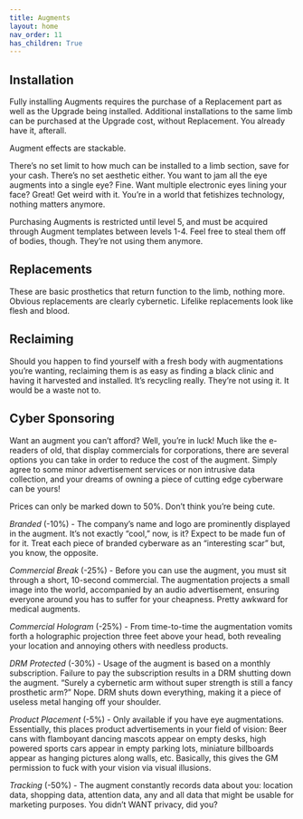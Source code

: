 ```yaml
---
title: Augments
layout: home
nav_order: 11
has_children: True
---
```



## **Installation**

Fully installing Augments requires the purchase of a Replacement part as well as the Upgrade being installed. Additional installations to the same limb can be purchased at the Upgrade cost, without Replacement. You already have it, afterall. 

Augment effects are stackable. 

There’s no set limit to how much can be installed to a limb section, save for your cash. There’s no set aesthetic either. You want to jam all the eye augments into a single eye? Fine. Want multiple electronic eyes lining your face? Great! Get weird with it. You’re in a world that fetishizes technology, nothing matters anymore.  

Purchasing Augments is restricted until level 5, and must be acquired through Augment templates between levels 1-4. Feel free to steal them off of bodies, though. They’re not using them anymore. 


## **Replacements**

These are basic prosthetics that return function to the limb, nothing more. Obvious replacements are clearly cybernetic. Lifelike replacements look like flesh and blood. 


## **Reclaiming**

Should you happen to find yourself with a fresh body with augmentations you’re wanting, reclaiming them is as easy as finding a black clinic and having it harvested and installed. It’s recycling really. They’re not using it. It would be a waste not to. 


## **Cyber Sponsoring**

Want an augment you can’t afford? Well, you’re in luck! Much like the e-readers of old, that display commercials for corporations, there are several options you can take in order to reduce the cost of the augment. Simply agree to some minor advertisement services or non intrusive data collection, and your dreams of owning a piece of cutting edge cyberware can be yours!

Prices can only be marked down to 50%. Don’t think you’re being cute. 

_Branded_ (-10%) - The company’s name and logo are prominently displayed in the augment. It’s not exactly “cool,” now, is it? Expect to be made fun of for it. Treat each piece of branded cyberware as an “interesting scar” but, you know, the opposite. 

_Commercial Break_ (-25%) - Before you can use the augment, you must sit through a short, 10-second commercial. The augmentation projects a small image into the world, accompanied by an audio advertisement, ensuring everyone around you has to suffer for your cheapness. Pretty awkward for medical augments. 

_Commercial Hologram_ (-25%) - From time-to-time the augmentation vomits forth a holographic projection three feet above your head, both revealing your location and annoying others with needless products. 

_DRM Protected_ (-30%) - Usage of the augment is based on a monthly subscription. Failure to pay the subscription results in a DRM shutting down the augment. “Surely a cybernetic arm without super strength is still a fancy prosthetic arm?” Nope. DRM shuts down everything, making it a piece of useless metal hanging off your shoulder. 

_Product Placement_ (-5%) - Only available if you have eye augmentations. Essentially, this places product advertisements in your field of vision: Beer cans with flamboyant dancing mascots appear on empty desks, high powered sports cars appear in empty parking lots, miniature billboards appear as hanging pictures along walls, etc. Basically, this gives the GM permission to fuck with your vision via visual illusions. 

_Tracking_ (-50%) - The augment constantly records data about you: location data, shopping data, attention data, any and all data that might be usable for marketing purposes. You didn’t WANT privacy, did you?


